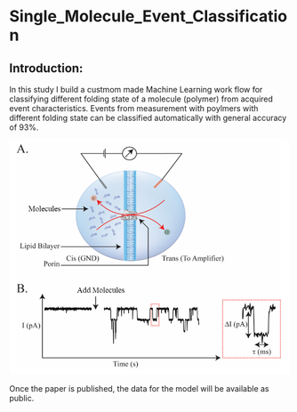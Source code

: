 # Single_Molecule_Event_Classification

## Introduction:

In this study I build a custmom made Machine Learning work flow for classifying different folding state of a molecule (polymer) from acquired event characteristics.
Events from measurement with poylmers with different folding state can be classified automatically with general accuracy of 93%. 


![picture alt](https://github.com/jaybfn/Single_Molecule_Event_Classification/blob/main/my_code/NanoporeCartoon.jpg)

Once the paper is published, the data for the model will be available as public.
